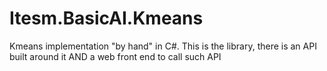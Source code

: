 # Itesm.BasicAI.Kmeans
Kmeans implementation "by hand" in C#. This is the library, there is an API built around it AND a web front end to call such API
